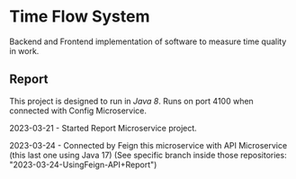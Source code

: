 # Time Flow System 
Backend and Frontend implementation of software to measure time quality in work.

## Report
This project is designed to run in *Java 8*.
Runs on port 4100 when connected with Config Microservice.

2023-03-21 - Started Report Microservice project.

2023-03-24 - Connected by Feign this microservice with API Microservice (this last one using Java 17) (See specific branch inside those repositories: "2023-03-24-UsingFeign-API+Report")	


